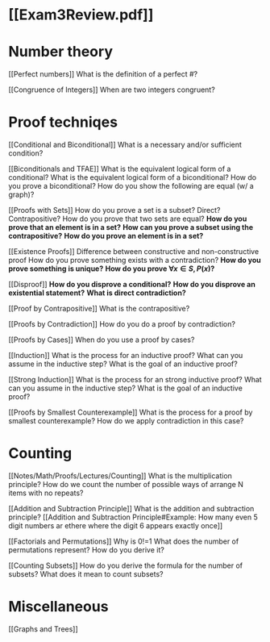 
# [[Exam3Review.pdf]]


# Number theory
[[Perfect numbers]] 
What is the definition of a perfect #?

[[Congruence of Integers]]
When are two integers congruent?

# Proof techniqes
[[Conditional and Biconditional]]
What is a necessary and/or sufficient condition?

[[Biconditionals and TFAE]]
What is the equivalent logical form of a conditional?
What is the equivalent logical form of a biconditional? 
How do you prove a biconditional? 
How do you show the following are equal (w/ a graph)?

[[Proofs with Sets]]
How do you prove a set is a subset? Direct? Contrapositive?
How do you prove that two sets are equal?
**How do you prove that an element is in a set?**
**How can you prove a subset using the contrapositive?**
**How do you prove an element is in a set?**

[[Existence Proofs]]
Difference between constructive and non-constructive proof
How do you prove something exists with a contradiction?
**How do you prove something is unique?**
**How do you prove $\forall x \in S, P(x)$?**

[[Disproof]]
**How do you disprove a conditional?**
**How do you disprove an existential statement?**
**What is direct contradiction?**

[[Proof by Contrapositive]]
What is the contrapositive?

[[Proofs by Contradiction]]
How do you do a proof by contradiction?

[[Proofs by Cases]]
When do you use a proof by cases?

[[Induction]]
What is the process for an inductive proof? 
What can you assume in the inductive step?
What is the goal of an inductive proof?

[[Strong Induction]]
What is the process for an strong inductive proof? 
What can you assume in the inductive step?
What is the goal of an inductive proof?

[[Proofs by Smallest Counterexample]]
What is the process for a proof by smallest counterexample?
How do we apply contradiction in this case?

# Counting
[[Notes/Math/Proofs/Lectures/Counting]]
What is the multiplication principle?
How do we count the number of possible ways of arrange N items with no repeats?


[[Addition and Subtraction Principle]]
What is the addition and subtraction principle? 
[[Addition and Subtraction Principle#Example: How many even 5 digit numbers ar ethere where the digit $6$ appears exactly once]]

[[Factorials and Permutations]]
Why is 0!=1
What does the number of permutations represent? How do you derive it?

[[Counting Subsets]]
How do you derive the formula for the number of subsets?
What does it mean to count subsets?



# Miscellaneous
[[Graphs and Trees]]
